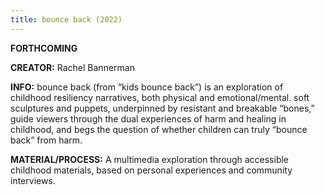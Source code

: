 ```yaml
---
title: bounce back (2022)
---
```


**FORTHCOMING**

**CREATOR:** Rachel Bannerman


**INFO:**
bounce back (from “kids bounce back”) is an exploration of childhood resiliency narratives, both physical and emotional/mental. soft sculptures and puppets, underpinned by resistant and breakable “bones,” guide viewers through the dual experiences of harm and healing in childhood, and begs the question of whether children can truly “bounce back” from harm. 

**MATERIAL/PROCESS:** A multimedia exploration through accessible childhood materials, based on personal experiences and community interviews.
